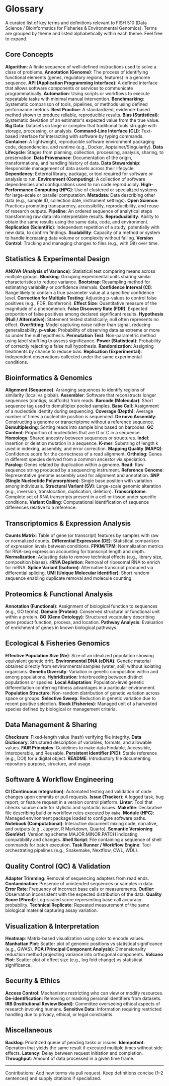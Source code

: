 # Glossary

A curated list of key terms and definitions relevant to FISH 510 (Data Science / Bioinformatics for Fisheries & Environmental Genomics). Terms are grouped by theme and listed alphabetically within each theme. Feel free to expand.

## Core Concepts
**Algorithm**: A finite sequence of well-defined instructions used to solve a class of problems.
**Annotation (Genome)**: The process of identifying functional elements (genes, regulatory regions, features) in a genome sequence.
**API (Application Programming Interface)**: A defined interface that allows software components or services to communicate programmatically.
**Automation**: Using scripts or workflows to execute repeatable tasks with minimal manual intervention.
**Benchmarking**: Systematic comparison of tools, pipelines, or methods using defined performance metrics.
**Best Practice**: A standardized, evidence-based method shown to produce reliable, reproducible results.
**Bias (Statistical)**: Systematic deviation of an estimator's expected value from the true value.
**Big Data**: Datasets so large or complex that traditional tools struggle with storage, processing, or analysis.
**Command-Line Interface (CLI)**: Text-based interface for interacting with software by typing commands.
**Container**: A lightweight, reproducible software environment packaging code, dependencies, and runtime (e.g., Docker, Apptainer/Singularity).
**Data Lifecycle**: Stages from planning, collection, processing, analysis, sharing, to preservation.
**Data Provenance**: Documentation of the origin, transformations, and handling history of data.
**Data Stewardship**: Responsible management of data assets across their lifecycle.
**Dependency**: External library, package, or tool required for software or analysis to run.
**Environment (Computing)**: A collection of software dependencies and configurations used to run code reproducibly.
**High-Performance Computing (HPC)**: Use of clustered or specialized systems for large-scale or parallel computation.
**Metadata**: Data describing other data (e.g., sample ID, collection date, instrument settings).
**Open Science**: Practices promoting transparency, accessibility, reproducibility, and reuse of research outputs.
**Pipeline**: An ordered sequence of analytical steps transforming raw data into interpretable results.
**Reproducibility**: Ability to obtain the same results using the same data, code, and environment.
**Replication (Scientific)**: Independent repetition of a study, potentially with new data, to confirm findings.
**Scalability**: Capacity of a method or system to handle increasing data volume or complexity without failing.
**Version Control**: Tracking and managing changes to files (e.g., with Git) over time.

## Statistics & Experimental Design
**ANOVA (Analysis of Variance)**: Statistical test comparing means across multiple groups.
**Blocking**: Grouping experimental units sharing similar characteristics to reduce variance.
**Bootstrap**: Resampling method for estimating variability or confidence intervals.
**Confidence Interval (CI)**: Range likely to contain a true parameter value at a specified confidence level.
**Correction for Multiple Testing**: Adjusting p-values to control false positives (e.g., FDR, Bonferroni).
**Effect Size**: Quantitative measure of the magnitude of a phenomenon.
**False Discovery Rate (FDR)**: Expected proportion of false positives among declared significant results.
**Hypothesis (Null / Alternative)**: Statement tested statistically; null often represents no effect.
**Overfitting**: Model capturing noise rather than signal, reducing generalizability.
**p-value**: Probability of observing data as extreme or more so under the null hypothesis.
**Permutation Test**: Non-parametric method using label shuffling to assess significance.
**Power (Statistical)**: Probability of correctly rejecting a false null hypothesis.
**Randomization**: Assigning treatments by chance to reduce bias.
**Replication (Experimental)**: Independent observations collected under the same experimental conditions.

## Bioinformatics & Genomics
**Alignment (Sequence)**: Arranging sequences to identify regions of similarity (local vs global).
**Assembler**: Software that reconstructs longer sequences (contigs, scaffolds) from reads.
**Barcode (Molecular)**: Short sequence tag used to demultiplex pooled samples.
**Base Call**: Assignment of a nucleotide identity during sequencing.
**Coverage (Depth)**: Average number of times a nucleotide position is sequenced.
**De novo Assembly**: Constructing a genome or transcriptome without a reference sequence.
**Demultiplexing**: Sorting reads into sample bins based on barcodes.
**GC Content**: Proportion of nucleotides that are G or C in a sequence.
**Homology**: Shared ancestry between sequences or structures.
**Indel**: Insertion or deletion mutation in a sequence.
**K-mer**: Substring of length k used in indexing, assembly, and error correction.
**Mapping Quality (MAPQ)**: Confidence score for the correctness of a read alignment.
**Ortholog**: Genes in different species derived from a common ancestor via speciation.
**Paralog**: Genes related by duplication within a genome.
**Read**: Raw sequence string produced by a sequencing instrument.
**Reference Genome**: Representative genome assembly used for alignment and annotation.
**SNP (Single Nucleotide Polymorphism)**: Single base position with variation among individuals.
**Structural Variant (SV)**: Large-scale genomic alteration (e.g., inversion, translocation, duplication, deletion).
**Transcriptome**: Complete set of RNA transcripts present in a cell or tissue under specific conditions.
**Variant Calling**: Computational identification of sequence differences relative to a reference.

## Transcriptomics & Expression Analysis
**Counts Matrix**: Table of gene (or transcript) features by samples with raw or normalized counts.
**Differential Expression (DE)**: Statistical comparison of expression levels between conditions.
**FPKM/TPM**: Normalization metrics for RNA-seq expression accounting for transcript length and depth.
**Normalization**: Adjusting data to remove technical effects (e.g., library size, composition biases).
**rRNA Depletion**: Removal of ribosomal RNA to enrich for mRNA.
**Splice Variant (Isoform)**: Alternative transcript produced via differential splicing.
**UMI (Unique Molecular Identifier)**: Short random sequence enabling duplicate removal and molecule counting.

## Proteomics & Functional Analysis
**Annotation (Functional)**: Assignment of biological function to sequences (e.g., GO terms).
**Domain (Protein)**: Conserved structural or functional unit within a protein.
**GO (Gene Ontology)**: Structured vocabulary describing gene product function, process, and location.
**Pathway Analysis**: Evaluation of enrichment of genes in known biological pathways.

## Ecological & Fisheries Genomics
**Effective Population Size (Ne)**: Size of an idealized population showing equivalent genetic drift.
**Environmental DNA (eDNA)**: Genetic material obtained directly from environmental samples (water, soil) without isolating organisms.
**Genetic Diversity**: Variation in genetic composition within and among populations.
**Hybridization**: Interbreeding between distinct populations or species.
**Local Adaptation**: Population-level genetic differentiation conferring fitness advantages in a particular environment.
**Population Structure**: Non-random distribution of genetic variation across space or groups.
**Selective Sweep**: Reduction in genetic variation due to recent positive selection.
**Stock (Fisheries)**: Managed unit of a harvested species defined by biological or management criteria.

## Data Management & Sharing
**Checksum**: Fixed-length value (hash) verifying file integrity.
**Data Dictionary**: Structured description of variables, formats, and allowable values.
**FAIR Principles**: Guidelines to make data Findable, Accessible, Interoperable, and Reusable.
**Persistent Identifier (PID)**: Stable reference (e.g., DOI) for a digital object.
**README**: Introductory file documenting repository purpose, structure, and usage.

## Software & Workflow Engineering
**CI (Continuous Integration)**: Automated testing and validation of code changes upon commits or pull requests.
**Issue (Tracker)**: A logged task, bug report, or feature request in a version control platform.
**Linter**: Tool that checks source code for stylistic and syntactic issues.
**Makefile**: Declarative file describing build or workflow rules executed by `make`.
**Module (HPC)**: Managed environment package loaded to configure software paths.
**Notebook (Computational)**: Interactive document mixing code, narrative, and outputs (e.g., Jupyter, R Markdown, Quarto).
**Semantic Versioning (SemVer)**: Versioning scheme MAJOR.MINOR.PATCH indicating compatibility and changes.
**Shell Script**: File containing a sequence of shell commands for batch execution.
**Task Runner / Workflow Engine**: Tool orchestrating pipelines (e.g., Snakemake, Nextflow, CWL, WDL).

## Quality Control (QC) & Validation
**Adapter Trimming**: Removal of sequencing adapters from read ends.
**Contamination**: Presence of unintended sequences or samples in data.
**Error Rate**: Frequency of incorrect base calls or measurements.
**Outlier**: Observation inconsistent with the expected distribution of the data.
**Quality Score (Phred)**: Log-scaled score representing base call accuracy probability.
**Technical Replicate**: Repeated measurement of the same biological material capturing assay variation.

## Visualization & Interpretation
**Heatmap**: Matrix-based visualization using color to encode values.
**Manhattan Plot**: Scatter plot of genomic positions vs statistical significance (e.g., GWAS).
**PCA (Principal Component Analysis)**: Dimensionality reduction method projecting variance into orthogonal components.
**Volcano Plot**: Scatter plot of effect size (e.g., log fold change) vs statistical significance.

## Security & Ethics
**Access Control**: Mechanisms restricting who can view or modify resources.
**De-identification**: Removing or masking personal identifiers from datasets.
**IRB (Institutional Review Board)**: Committee overseeing ethical aspects of research involving humans.
**Sensitive Data**: Information requiring restricted handling due to privacy, ethical, or legal constraints.

## Miscellaneous
**Backlog**: Prioritized queue of pending tasks or issues.
**Idempotent**: Operation that yields the same result if executed multiple times without side effects.
**Latency**: Delay between request initiation and completion.
**Throughput**: Amount of data processed in a given time frame.

---
Contributions: Add new terms via pull request. Keep definitions concise (1–2 sentences) and supply citations if specialized.
